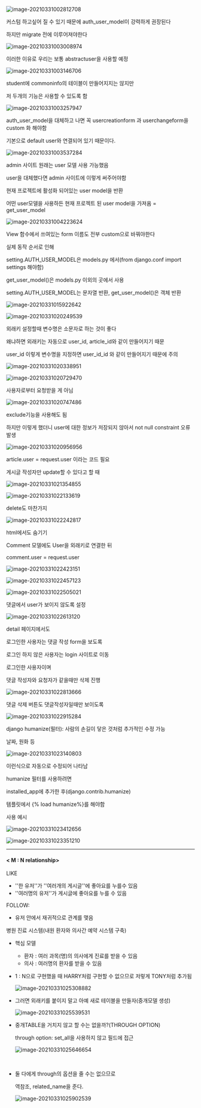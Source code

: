 ![image-20210331002812708](C:\Users\na0i\AppData\Roaming\Typora\typora-user-images\image-20210331002812708.png)

커스텀 하고싶어 질 수 있기 때문에 auth_user_model이 강력하게 권장된다

하지만 migrate 전에 이루어져야한다





![image-20210331003008974](C:\Users\na0i\AppData\Roaming\Typora\typora-user-images\image-20210331003008974.png)

이러한 이유로 우리는 보통 abstractuser을 사용할 예정





![image-20210331003146706](C:\Users\na0i\AppData\Roaming\Typora\typora-user-images\image-20210331003146706.png)

student에 commoninfo의 테이블이 만들어지지는 않지만

저 두개의 기능은 사용할 수 있도록 함





![image-20210331003257947](C:\Users\na0i\AppData\Roaming\Typora\typora-user-images\image-20210331003257947.png)

auth_user_model을 대체하고 나면 꼭 usercreationform 과 userchangeform을 custom 화 해야함

기본으로 default user와 연결되어 있기 때문이다.





![image-20210331003537284](C:\Users\na0i\AppData\Roaming\Typora\typora-user-images\image-20210331003537284.png)

admin 사이트 원래는 user 모델 사용 가능했음

user을 대체했다면 admin 사이트에 이렇게 써주어야함



현재 프로젝트에 활성화 되어있는 user model을 반환

어떤 user모델을 사용하든 현재 프로젝트 된 user model을 가져옴 = get_user_model

![image-20210331004223624](C:\Users\na0i\AppData\Roaming\Typora\typora-user-images\image-20210331004223624.png)



View 함수에서 쓰여있는 form 이름도 전부 custom으로 바꿔야한다



실제 동작 순서로 인해

setting.AUTH_USER_MODEL은 models.py 에서(from django.conf import settings 해야함)

get_user_model()은 models.py 이외의 곳에서 사용



setting.AUTH_USER_MODEL는 문자열 반환, get_user_model()은 객체 반환

![image-20210331015922642](C:\Users\na0i\AppData\Roaming\Typora\typora-user-images\image-20210331015922642.png) 



![image-20210331020249539](C:\Users\na0i\AppData\Roaming\Typora\typora-user-images\image-20210331020249539.png)

외래키 설정할때 변수명은 소문자로 하는 것이 좋다

왜냐하면 외래키는 자동으로 user_id, article_id와 같이 만들어지기 때문

user_id 이렇게 변수명을 지정하면 user_id_id 와 같이 만들어지기 때문에 주의

![image-20210331020338951](C:\Users\na0i\AppData\Roaming\Typora\typora-user-images\image-20210331020338951.png)





![image-20210331020729470](C:\Users\na0i\AppData\Roaming\Typora\typora-user-images\image-20210331020729470.png)

사용자로부터 요청받을 게 아님

![image-20210331020747486](C:\Users\na0i\AppData\Roaming\Typora\typora-user-images\image-20210331020747486.png)

exclude기능을 사용해도 됨

하지만 이렇게 했더니 user에 대한 정보가 저장되지 않아서 not null constraint 오류 발생

![image-20210331020956956](C:\Users\na0i\AppData\Roaming\Typora\typora-user-images\image-20210331020956956.png)

article.user = request.user 이라는 코드 필요



게시글 작성자만 update할 수 있다고 할 때

![image-20210331021354855](C:\Users\na0i\AppData\Roaming\Typora\typora-user-images\image-20210331021354855.png)

![image-20210331022133619](C:\Users\na0i\AppData\Roaming\Typora\typora-user-images\image-20210331022133619.png)

delete도 마찬가지



![image-20210331022242817](C:\Users\na0i\AppData\Roaming\Typora\typora-user-images\image-20210331022242817.png)

html에서도 숨기기



Comment 모델에도 User을 외래키로 연결한 뒤

comment.user = request.user

![image-20210331022423151](C:\Users\na0i\AppData\Roaming\Typora\typora-user-images\image-20210331022423151.png)

![image-20210331022457123](C:\Users\na0i\AppData\Roaming\Typora\typora-user-images\image-20210331022457123.png)

![image-20210331022505021](C:\Users\na0i\AppData\Roaming\Typora\typora-user-images\image-20210331022505021.png)

댓글에서 user가 보이지 않도록 설정



![image-20210331022613120](C:\Users\na0i\AppData\Roaming\Typora\typora-user-images\image-20210331022613120.png)

detail 페이지에서도

로그인한 사용자는 댓글 작성  form을 보도록

로그인 하지 않은 사용자는 login 사이트로 이동



로그인한 사용자이며

댓글 작성자와 요청자가 같을때만 삭제 진행

![image-20210331022813666](C:\Users\na0i\AppData\Roaming\Typora\typora-user-images\image-20210331022813666.png)

댓글 삭제 버튼도 댓글작성자일때만 보이도록

![image-20210331022915284](C:\Users\na0i\AppData\Roaming\Typora\typora-user-images\image-20210331022915284.png)





django humanize(필터): 사람의 손길이 닿은 것처럼 추가적인 수정 가능

날짜, 원화 등

![image-20210331023140803](C:\Users\na0i\AppData\Roaming\Typora\typora-user-images\image-20210331023140803.png)

이런식으로 자동으로 수정되어 나타남



humanize 필터를 사용하려면

installed_app에 추가한 후(django.contrib.humanize)

템플릿에서 {% load humanize%}를 해야함



사용 예시

![image-20210331023412656](C:\Users\na0i\AppData\Roaming\Typora\typora-user-images\image-20210331023412656.png)



![image-20210331023351210](C:\Users\na0i\AppData\Roaming\Typora\typora-user-images\image-20210331023351210.png)



---------------------

#### < M : N relationship>

LIKE 

- ''한 유저''가 ''여러개의 게시글''에 좋아요를 누를수 있음
- ''여러명의 유저''가 게시글에 좋아요를 누를 수 있음

FOLLOW:

- 유저 안에서 재귀적으로 관계를 맺음





병원 진료 시스템(내원 환자와 의사간 예약 시스템 구축)

- 핵심 모델
  - 환자 : 여러 과목(명)의 의사에게 진료를 받을 수 있음
  - 의사 : 여러명의 환자를 받을 수 있음



- 1 :  N으로 구현했을 때 HARRY처럼 구현할 수 없으므로 저렇게 TONY처럼 추가됨

  ![image-20210331025308882](C:\Users\na0i\AppData\Roaming\Typora\typora-user-images\image-20210331025308882.png)



- 그러면 외래키를 붙이지 말고 아예 새로 테이블을 만들자(중개모델 생성)

  ![image-20210331025539531](C:\Users\na0i\AppData\Roaming\Typora\typora-user-images\image-20210331025539531.png)



- 중개TABLE을 거치지 않고 할 수는 없을까?(THROUGH OPTION)

  through option: set_all을 사용하지 않고 필드에 접근

  ![image-20210331025646654](C:\Users\na0i\AppData\Roaming\Typora\typora-user-images\image-20210331025646654.png)



​				

- 둘 다에게 through의 옵션을 줄 수는 없으므로

  역참조, related_name을 준다.

  ![image-20210331025902539](C:\Users\na0i\AppData\Roaming\Typora\typora-user-images\image-20210331025902539.png)